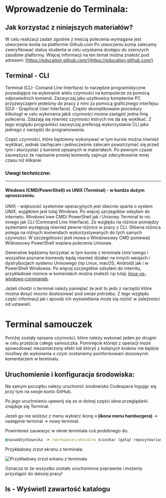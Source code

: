 # Wprowadzenie do Terminala:
## Jak korzystać z niniejszych materiałów?
W celu realizacji zadań zgodnie z treścią polecenia wymagane jest utworzenie konta na platformie Github.com
Po utworzeniu konta zalecamy zweryfikować status studenta w celu uzyskania dostępu do szerszych zasobów platformy.
Więcej informacji na ten temat moźna znaleść pod adresem: [https://education.github.com/](https://education.github.com/)

## Terminal - CLI
Terminal (CLI- Comand Line Interface) to narzędzie programistyczne pozwalające na wykonanie wielu czynności na komputerze za pomocą odpowiednich komend. Zazwyczaj jako uzytkowicy kompterów PC przyzwyczajeni jesteśmy do pracy z nimi za pomocą graficznego interfejsu (GUI - Graphical User Interface). Często skomplikowane procedury klikologii w celu wykonania jakiś czynności mozna zastąpić jedna linią polecenia. Zdazają się równiez czynności których nie da się wyklikać. Z tego względu programiści zazwyczaj preferują wykorzystanie CLI jako jednego z narzędzi do programowania.

Część czynności, które będziemy wykonywać w tym kursie można również wyklikać, jednak zachęcam i jednocześnie zalecam powstrzymać się przed tym i skorzystać z komend opisanych w materiałach. Po pewnym czasie zauważysz że napisanie prostej komendy zajmuje zdecydowanie mnej czasu niż klikanie.

### Uwagi techniczne:
___
#### Windows (CMD/PowerShell) vs UNIX (Terminal) - w bardzo dużym uproszczeniu.
UNIX - większość systemów operacyjnych jest obecnie oparta o system UNIX, wyjątkiem jest tutaj Windows. Po więcej szczegółów odsyłam do internetu. 
Windows'owe CMD/ PowerShell jak i Unixowy Terminal to nic innego jak CLI (Command Line Interface). Ze względu na różnice pomiędzy systemami występują również pewne różnice w pracy z CLI. Główna różnica polega na różnych komendach wykorzystywanych do tych samych czynności. W szczególności jesli mowa o Windowsowy CMD ponieważ Widowsowy PowerShell wspiera polecenia Unixowe.

Generalnie będziemy korzystać w tym kursie z terminala Unix'owego i wszystkie poznane komendy będą również działać na innych wesjach i dystrybucjach systemu Unixowego (np Linux, macOS, Android) jak i w PowerShell Windowsa. Po więcej szczegółów odsyłam do interntu, przykładowe róznice w komendach można znaleźć np tutaj: [linux-vs-windows-commands](https://www.geeksforgeeks.org/linux-vs-windows-commands/).

Jeżeli chodzi o terminal należy pamiętać że jest to jedo z narzędzi które można dosyć mocno dostosować pod swoje potrzeby. Z tego względu część informacji jak i sposób ich wyświetlania może się róznić w zależności od ustawień.

# Terminal samouczek
Poniżej zostały opisane czynności, które należy wykonać jeden po drugim w celu przejścia całego samouczka. Pominięcie którejś z operacji może spowodować niezamierzony efekt lub któryś z kolejnych kroków nie będzie możliwy do wykonania o czym zostaniemy poinformowani stosowynm komentarzem w terminalu.


## Uruchomienie i konfiguracja środowiska:
Na samym początku nalezy uruchomić środowisko Codespace logując się przy tym na swoje konto GitHub.

Po jego uruchmieniu upewnij się ze w dolnej części okna przeglądarki znajduje się Terminal.

Jezeli go nie widzisz z menu wybierz ikonę <b> ≡ (ikona menu hamburgera)</b>  -> następnie terminal -> nowy terminal.

Powinieneś zauwazyc w oknie terminala coś podobnego do:
```cmd
@nazwaUżytkownika -> /workspaces/aktualna_ścieżka/ (gałąź repozytowrium) $
```
Przykładowy zrzut ekranu z terminala:

![Przykładowy zrzut erkanu z terminala](./img/image.png)

Oznacza to że wszystko zostało uruchomione poprawnie i możemy przystąpić do dalszej pracy!

## ls - Wyświetl zawartość katalogu
